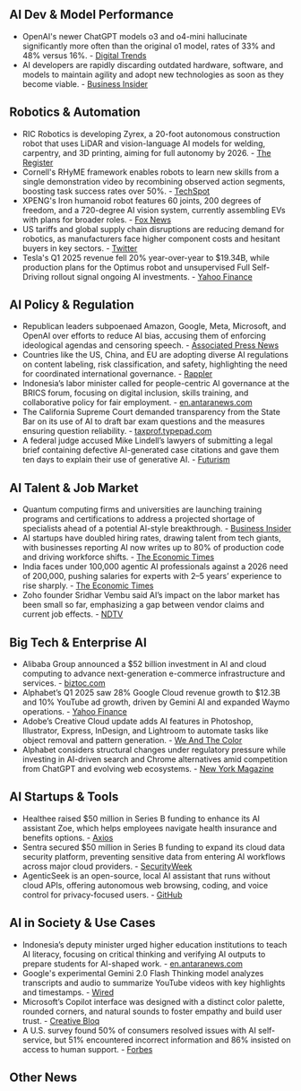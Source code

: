 ## AI Dev & Model Performance

- OpenAI's newer ChatGPT models o3 and o4-mini hallucinate significantly more often than the original o1 model, rates of 33% and 48% versus 16%. - [Digital Trends](https://www.digitaltrends.com/computing/chatgpt-models-hallucinate-more-now/)
- AI developers are rapidly discarding outdated hardware, software, and models to maintain agility and adopt new technologies as soon as they become viable. - [Business Insider](https://www.businessinsider.com/ai-developers-stay-ahead-burn-the-boats-trash-obsolete-tech-2025-4)

## Robotics & Automation

- RIC Robotics is developing Zyrex, a 20-foot autonomous construction robot that uses LiDAR and vision-language AI models for welding, carpentry, and 3D printing, aiming for full autonomy by 2026. - [The Register](https://www.theregister.com/2025/04/26/aipowered_robots_construction/)
- Cornell's RHyME framework enables robots to learn new skills from a single demonstration video by recombining observed action segments, boosting task success rates over 50%. - [TechSpot](https://www.techspot.com/news/107694-robots-use-cornell-rhyme-ai-learn-new-skills.html)
- XPENG's Iron humanoid robot features 60 joints, 200 degrees of freedom, and a 720-degree AI vision system, currently assembling EVs with plans for broader roles. - [Fox News](https://www.foxnews.com/tech/chinese-humanoid-robot-eagle-eye-vision-powerful-ai)
- US tariffs and global supply chain disruptions are reducing demand for robotics, as manufacturers face higher component costs and hesitant buyers in key sectors. - [Twitter](https://t.co/F6T86mMfbq)
- Tesla's Q1 2025 revenue fell 20% year-over-year to $19.34B, while production plans for the Optimus robot and unsupervised Full Self-Driving rollout signal ongoing AI investments. - [Yahoo Finance](https://finance.yahoo.com/news/tesla-inc-tsla-bets-full-121650688.html)

## AI Policy & Regulation

- Republican leaders subpoenaed Amazon, Google, Meta, Microsoft, and OpenAI over efforts to reduce AI bias, accusing them of enforcing ideological agendas and censoring speech. - [Associated Press News](https://apnews.com/article/artificial-intelligence-dei-trump-algorithmic-bias-woke-ai-8302e12dd74df69a1adc6565710f033d)
- Countries like the US, China, and EU are adopting diverse AI regulations on content labeling, risk classification, and safety, highlighting the need for coordinated international governance. - [Rappler](https://www.rappler.com/technology/features/ai-regulations-needed-world-scrambles-advantage/)
- Indonesia’s labor minister called for people-centric AI governance at the BRICS forum, focusing on digital inclusion, skills training, and collaborative policy for fair employment. - [en.antaranews.com](https://en.antaranews.com/news/353005/govt-stresses-collaborative-ai-governance-at-brics-forum)
- The California Supreme Court demanded transparency from the State Bar on its use of AI to draft bar exam questions and the measures ensuring question reliability. - [taxprof.typepad.com](https://taxprof.typepad.com/taxprof_blog/2025/04/california-supreme-court-demands-answers-from-state-bar-on-its-use-of-ai-in-preparing-bar-exam-quest.html)
- A federal judge accused Mike Lindell’s lawyers of submitting a legal brief containing defective AI-generated case citations and gave them ten days to explain their use of generative AI. - [Futurism](https://futurism.com/the-byte/mypillow-ai-court)

## AI Talent & Job Market

- Quantum computing firms and universities are launching training programs and certifications to address a projected shortage of specialists ahead of a potential AI-style breakthrough. - [Business Insider](https://www.businessinsider.com/quantum-startups-learning-from-ai-company-mistakes-finding-recruiting-talent-2025-4)
- AI startups have doubled hiring rates, drawing talent from tech giants, with businesses reporting AI now writes up to 80% of production code and driving workforce shifts. - [The Economic Times](https://economictimes.indiatimes.com/tech/artificial-intelligence/ai-startups-hiring-sees-two-fold-increase-absorbing-talent-from-google-meta-amazon-report/articleshow/120643166.cms)
- India faces under 100,000 agentic AI professionals against a 2026 need of 200,000, pushing salaries for experts with 2–5 years’ experience to rise sharply. - [The Economic Times](https://economictimes.indiatimes.com/tech/artificial-intelligence/india-facing-shortage-of-agentic-ai-professionals-amid-surge-in-demand/articleshow/120651512.cms)
- Zoho founder Sridhar Vembu said AI’s impact on the labor market has been small so far, emphasizing a gap between vendor claims and current job effects. - [NDTV](https://www.ndtv.com/offbeat/labor-market-impact-is-small-zohos-sridhar-vembu-on-ai-taking-over-jobs-8261543)

## Big Tech & Enterprise AI

- Alibaba Group announced a $52 billion investment in AI and cloud computing to advance next-generation e-commerce infrastructure and services. - [biztoc.com](https://biztoc.com/x/4dfedcd946327937)
- Alphabet’s Q1 2025 saw 28% Google Cloud revenue growth to $12.3B and 10% YouTube ad growth, driven by Gemini AI and expanded Waymo operations. - [Yahoo Finance](https://finance.yahoo.com/news/alphabet-inc-googl-leverages-gemini-122431764.html)
- Adobe’s Creative Cloud update adds AI features in Photoshop, Illustrator, Express, InDesign, and Lightroom to automate tasks like object removal and pattern generation. - [We And The Color](https://weandthecolor.com/huge-adobe-creative-cloud-updates-with-more-ai-power-smarter-tools/202219)
- Alphabet considers structural changes under regulatory pressure while investing in AI-driven search and Chrome alternatives amid competition from ChatGPT and evolving web ecosystems. - [New York Magazine](http://nymag.com/intelligencer/article/alphabet-earnings-post-google-future-business.html)

## AI Startups & Tools

- Healthee raised $50 million in Series B funding to enhance its AI assistant Zoe, which helps employees navigate health insurance and benefits options. - [Axios](https://www.axios.com/pro/health-tech-deals/2025/04/22/healthee-raises-50m-employer-benefits-ai)
- Sentra secured $50 million in Series B funding to expand its cloud data security platform, preventing sensitive data from entering AI workflows across major cloud providers. - [SecurityWeek](https://www.securityweek.com/cloud-data-security-play-sentra-raises-50-million-series-b/)
- AgenticSeek is an open-source, local AI assistant that runs without cloud APIs, offering autonomous web browsing, coding, and voice control for privacy-focused users. - [GitHub](https://github.com/Fosowl/agenticSeek)

## AI in Society & Use Cases

- Indonesia’s deputy minister urged higher education institutions to teach AI literacy, focusing on critical thinking and verifying AI outputs to prepare students for AI-shaped work. - [en.antaranews.com](https://en.antaranews.com/news/353009/deputy-minister-emphasizes-need-for-ai-literacy)
- Google's experimental Gemini 2.0 Flash Thinking model analyzes transcripts and audio to summarize YouTube videos with key highlights and timestamps. - [Wired](https://www.wired.com/story/how-to-use-gemini-ai-to-watch-and-summarize-youtube-videos-for-you/)
- Microsoft’s Copilot interface was designed with a distinct color palette, rounded corners, and natural sounds to foster empathy and build user trust. - [Creative Bloq](https://www.creativebloq.com/design/design-is-more-than-just-the-pixels-on-the-screen-how-microsoft-created-a-visual-identity-for-its-ai)
- A U.S. survey found 50% of consumers resolved issues with AI self-service, but 51% encountered incorrect information and 86% insisted on access to human support. - [Forbes](https://www.forbes.com/sites/shephyken/2025/04/27/what-your-customers-think-of-ai-you-need-to-know-this/)

## Other News

